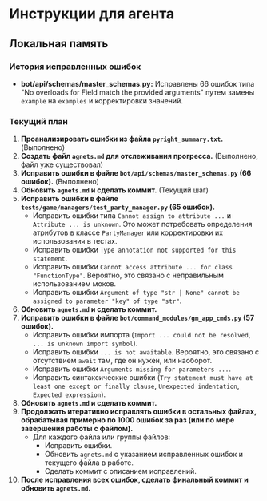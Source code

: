 # Инструкции для агента

## Локальная память

### История исправленных ошибок

- **bot/api/schemas/master_schemas.py:** Исправлены 66 ошибок типа "No overloads for Field match the provided arguments" путем замены `example` на `examples` и корректировки значений.

### Текущий план

1. **Проанализировать ошибки из файла `pyright_summary.txt`.** (Выполнено)
2. **Создать файл `agnets.md` для отслеживания прогресса.** (Выполнено, файл уже существовал)
3. **Исправить ошибки в файле `bot/api/schemas/master_schemas.py` (66 ошибок).** (Выполнено)
4. **Обновить `agnets.md` и сделать коммит.** (Текущий шаг)
5. **Исправить ошибки в файле `tests/game/managers/test_party_manager.py` (65 ошибок).**
    - Исправить ошибки типа `Cannot assign to attribute ...` и `Attribute ... is unknown`. Это может потребовать определения атрибутов в классе `PartyManager` или корректировки их использования в тестах.
    - Исправить ошибки `Type annotation not supported for this statement`.
    - Исправить ошибки `Cannot access attribute ... for class "FunctionType"`. Вероятно, это связано с неправильным использованием моков.
    - Исправить ошибки `Argument of type "str | None" cannot be assigned to parameter "key" of type "str"`.
6. **Обновить `agnets.md` и сделать коммит.**
7. **Исправить ошибки в файле `bot/command_modules/gm_app_cmds.py` (57 ошибок).**
    - Исправить ошибки импорта (`Import ... could not be resolved`, `... is unknown import symbol`).
    - Исправить ошибки `... is not awaitable`. Вероятно, это связано с отсутствием `await` там, где он нужен, или наоборот.
    - Исправить ошибки `Arguments missing for parameters ...`.
    - Исправить синтаксические ошибки (`Try statement must have at least one except or finally clause`, `Unexpected indentation`, `Expected expression`).
8. **Обновить `agnets.md` и сделать коммит.**
9. **Продолжать итеративно исправлять ошибки в остальных файлах, обрабатывая примерно по 1000 ошибок за раз (или по мере завершения работы с файлом).**
    - Для каждого файла или группы файлов:
        - Исправить ошибки.
        - Обновить `agnets.md` с указанием исправленных ошибок и текущего файла в работе.
        - Сделать коммит с описанием исправлений.
10. **После исправления всех ошибок, сделать финальный коммит и обновить `agnets.md`.**
